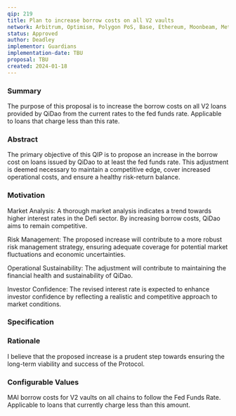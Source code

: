 ```yaml
---
qip: 219
title: Plan to increase borrow costs on all V2 vaults
network: Arbitrum, Optimism, Polygon PoS, Base, Ethereum, Moonbeam, Metis, BNB, Polygon zkEVM
status: Approved
author: Deadley
implementor: Guardians
implementation-date: TBU
proposal: TBU
created: 2024-01-18
---
```


### **Summary**

The purpose of this proposal is to increase the borrow costs on all V2 loans provided by QiDao from the current rates to the fed funds rate. Applicable to loans that charge less than this rate.

### **Abstract**

The primary objective of this QIP is to propose an increase in the borrow cost on loans issued by QiDao to at least the fed funds rate. This adjustment is deemed necessary to maintain a competitive edge, cover increased operational costs, and ensure a healthy risk-return balance.

### **Motivation**

Market Analysis: A thorough market analysis indicates a trend towards higher interest rates in the Defi sector. By increasing borrow costs, QiDao aims to remain competitive.

Risk Management: The proposed increase will contribute to a more robust risk management strategy, ensuring adequate coverage for potential market fluctuations and economic uncertainties.

Operational Sustainability: The adjustment will contribute to maintaining the financial health and sustainability of QiDao.

Investor Confidence: The revised interest rate is expected to enhance investor confidence by reflecting a realistic and competitive approach to market conditions.

### **Specification**

### **Rationale**

I believe that the proposed increase is a prudent step towards ensuring the long-term viability and success of the Protocol.

### **Configurable Values**

MAI borrow costs for V2 vaults on all chains to follow the Fed Funds Rate. Applicable to loans that currently charge less than this amount.
